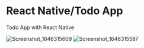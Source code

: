 
# React Native/Todo App
 Todo App with React Native




![Screenshot_1646315609](https://user-images.githubusercontent.com/81930281/156586640-067cff04-69d7-47a3-963a-6391950a7674.png)
![Screenshot_1646315597](https://user-images.githubusercontent.com/81930281/156586618-56e6bdbe-e95f-4cb7-9eb9-5c5a3ca0908f.png)
